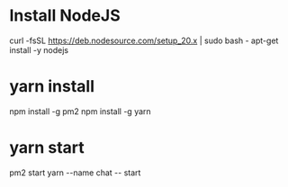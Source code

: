 # Install NodeJS
curl -fsSL https://deb.nodesource.com/setup_20.x | sudo bash - 
apt-get install -y nodejs


# yarn install

npm install -g pm2
npm install -g yarn

# yarn start
pm2 start yarn --name chat -- start

